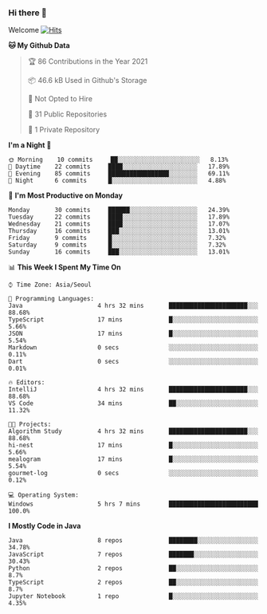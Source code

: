 ### Hi there 👋 

Welcome [![Hits](https://hits.seeyoufarm.com/api/count/incr/badge.svg?url=https%3A%2F%2Fgithub.com%2Fharry4455&count_bg=%2379C83D&title_bg=%23555555&icon=&icon_color=%23E7E7E7&title=hits&edge_flat=false)](https://hits.seeyoufarm.com)


<!--
**harry4455/harry4455** is a ✨ _special_ ✨ repository because its `README.md` (this file) appears on your GitHub profile.

Here are some ideas to get you started:

- 🔭 I’m currently working on ...
- 🌱 I’m currently learning ...
- 👯 I’m looking to collaborate on ...
- 🤔 I’m looking for help with ...
- 💬 Ask me about ...
- 📫 How to reach me: ...
- 😄 Pronouns: ...
- ⚡ Fun fact: ...
-->

<!--START_SECTION:waka-->
**🐱 My Github Data** 

> 🏆 86 Contributions in the Year 2021
 > 
> 📦 46.6 kB Used in Github's Storage 
 > 
> 🚫 Not Opted to Hire
 > 
> 📜 31 Public Repositories 
 > 
> 🔑 1 Private Repository 
 > 
**I'm a Night 🦉** 

```text
🌞 Morning    10 commits     ██░░░░░░░░░░░░░░░░░░░░░░░   8.13% 
🌆 Daytime    22 commits     ████░░░░░░░░░░░░░░░░░░░░░   17.89% 
🌃 Evening    85 commits     █████████████████░░░░░░░░   69.11% 
🌙 Night      6 commits      █░░░░░░░░░░░░░░░░░░░░░░░░   4.88%

```
📅 **I'm Most Productive on Monday** 

```text
Monday       30 commits     ██████░░░░░░░░░░░░░░░░░░░   24.39% 
Tuesday      22 commits     ████░░░░░░░░░░░░░░░░░░░░░   17.89% 
Wednesday    21 commits     ████░░░░░░░░░░░░░░░░░░░░░   17.07% 
Thursday     16 commits     ███░░░░░░░░░░░░░░░░░░░░░░   13.01% 
Friday       9 commits      █░░░░░░░░░░░░░░░░░░░░░░░░   7.32% 
Saturday     9 commits      █░░░░░░░░░░░░░░░░░░░░░░░░   7.32% 
Sunday       16 commits     ███░░░░░░░░░░░░░░░░░░░░░░   13.01%

```


📊 **This Week I Spent My Time On** 

```text
⌚︎ Time Zone: Asia/Seoul

💬 Programming Languages: 
Java                     4 hrs 32 mins       ██████████████████████░░░   88.68% 
TypeScript               17 mins             █░░░░░░░░░░░░░░░░░░░░░░░░   5.66% 
JSON                     17 mins             █░░░░░░░░░░░░░░░░░░░░░░░░   5.54% 
Markdown                 0 secs              ░░░░░░░░░░░░░░░░░░░░░░░░░   0.11% 
Dart                     0 secs              ░░░░░░░░░░░░░░░░░░░░░░░░░   0.01%

🔥 Editors: 
IntelliJ                 4 hrs 32 mins       ██████████████████████░░░   88.68% 
VS Code                  34 mins             ██░░░░░░░░░░░░░░░░░░░░░░░   11.32%

🐱‍💻 Projects: 
Algorithm Study          4 hrs 32 mins       ██████████████████████░░░   88.68% 
hi-nest                  17 mins             █░░░░░░░░░░░░░░░░░░░░░░░░   5.66% 
mealogram                17 mins             █░░░░░░░░░░░░░░░░░░░░░░░░   5.54% 
gourmet-log              0 secs              ░░░░░░░░░░░░░░░░░░░░░░░░░   0.12%

💻 Operating System: 
Windows                  5 hrs 7 mins        █████████████████████████   100.0%

```

**I Mostly Code in Java** 

```text
Java                     8 repos             ████████░░░░░░░░░░░░░░░░░   34.78% 
JavaScript               7 repos             ███████░░░░░░░░░░░░░░░░░░   30.43% 
Python                   2 repos             ██░░░░░░░░░░░░░░░░░░░░░░░   8.7% 
TypeScript               2 repos             ██░░░░░░░░░░░░░░░░░░░░░░░   8.7% 
Jupyter Notebook         1 repo              █░░░░░░░░░░░░░░░░░░░░░░░░   4.35%

```



<!--END_SECTION:waka-->
